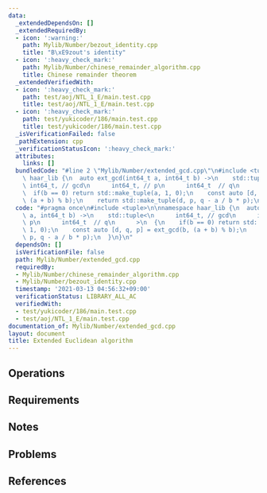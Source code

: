 ```yaml
---
data:
  _extendedDependsOn: []
  _extendedRequiredBy:
  - icon: ':warning:'
    path: Mylib/Number/bezout_identity.cpp
    title: "B\xE9zout's identity"
  - icon: ':heavy_check_mark:'
    path: Mylib/Number/chinese_remainder_algorithm.cpp
    title: Chinese remainder theorem
  _extendedVerifiedWith:
  - icon: ':heavy_check_mark:'
    path: test/aoj/NTL_1_E/main.test.cpp
    title: test/aoj/NTL_1_E/main.test.cpp
  - icon: ':heavy_check_mark:'
    path: test/yukicoder/186/main.test.cpp
    title: test/yukicoder/186/main.test.cpp
  _isVerificationFailed: false
  _pathExtension: cpp
  _verificationStatusIcon: ':heavy_check_mark:'
  attributes:
    links: []
  bundledCode: "#line 2 \"Mylib/Number/extended_gcd.cpp\"\n#include <tuple>\n\nnamespace\
    \ haar_lib {\n  auto ext_gcd(int64_t a, int64_t b) ->\n    std::tuple<\n     \
    \ int64_t, // gcd\n      int64_t, // p\n      int64_t  // q\n      >\n  {\n  \
    \  if(b == 0) return std::make_tuple(a, 1, 0);\n    const auto [d, q, p] = ext_gcd(b,\
    \ (a + b) % b);\n    return std::make_tuple(d, p, q - a / b * p);\n  }\n}\n"
  code: "#pragma once\n#include <tuple>\n\nnamespace haar_lib {\n  auto ext_gcd(int64_t\
    \ a, int64_t b) ->\n    std::tuple<\n      int64_t, // gcd\n      int64_t, //\
    \ p\n      int64_t  // q\n      >\n  {\n    if(b == 0) return std::make_tuple(a,\
    \ 1, 0);\n    const auto [d, q, p] = ext_gcd(b, (a + b) % b);\n    return std::make_tuple(d,\
    \ p, q - a / b * p);\n  }\n}\n"
  dependsOn: []
  isVerificationFile: false
  path: Mylib/Number/extended_gcd.cpp
  requiredBy:
  - Mylib/Number/chinese_remainder_algorithm.cpp
  - Mylib/Number/bezout_identity.cpp
  timestamp: '2021-03-13 04:56:32+09:00'
  verificationStatus: LIBRARY_ALL_AC
  verifiedWith:
  - test/yukicoder/186/main.test.cpp
  - test/aoj/NTL_1_E/main.test.cpp
documentation_of: Mylib/Number/extended_gcd.cpp
layout: document
title: Extended Euclidean algorithm
---
```


## Operations

## Requirements

## Notes

## Problems

## References
